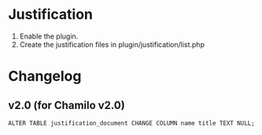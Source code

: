 Justification
==============

1. Enable the plugin.
2. Create the justification files in plugin/justification/list.php

Changelog
=======

v2.0 (for Chamilo v2.0)
-----------------------

    ALTER TABLE justification_document CHANGE COLUMN name title TEXT NULL;
